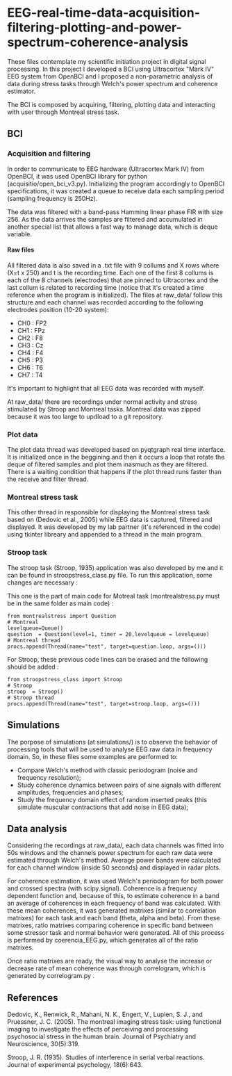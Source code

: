 # EEG-real-time-data-acquisition-filtering-plotting-and-power-spectrum-coherence-analysis
These files contemplate my scientific initiation project in digital signal processing. In this project I developed a BCI using Ultracortex "Mark IV" EEG system from OpenBCI and I proposed a non-parametric analysis of data during stress tasks through Welch's power spectrum and coherence estimator.

The BCI is composed by acquiring, filtering, plotting data and interacting with user through Montreal stress task.

## BCI
### Acquisition and filtering 
In order to communicate to EEG hardware (Ultracortex Mark IV) from OpenBCI, it was used OpenBCI library for python (acquisitio/open_bci_v3.py). Initializing the program accordingly to OpenBCI specifications, it was created a queue to receive data each sampling period (sampling frequency is 250Hz).  

The data was filtered with a band-pass Hamming linear phase FIR with size 256. As the data arrives the samples are filtered and accumulated in another special list that allows a fast way to manage data, which is deque variable. 

#### Raw files
All filtered data is also saved in a .txt file with 9 collums and X rows where (X=t x 250) and t is the recording time. Each one of the first 8 collums is each of the 8 channels (electrodes) that are pinned to Ultracortex and the last collum is related to recording time (notice that it's created a time reference when the program is initialized). The files at raw_data/ follow this structure and each channel was recorded according to the following electrodes position (10-20 system):

- CH0 : FP2
- CH1 : FPz
- CH2 : F8
- CH3 : Cz
- CH4 : F4
- CH5 : P3
- CH6 : T6
- CH7 : T4

It's important to highlight that all EEG data was recorded with myself.

At raw_data/ there are recordings under normal activity and stress stimulated by Stroop and Montreal tasks. Montreal data was zipped because it was too large to updload to a git repository.

### Plot data
The plot data thread was developed based on pyqtgraph real time interface. It is initialized once in the beggining and then it occurs a loop that rotate the deque of filtered samples and plot them inasmuch as they are filtered. There is a waiting condition that happens if the plot thread runs faster than the receive and filter thread.

### Montreal stress task
This other thread in responsible for displaying the Montreal stress task based on (Dedovic et al., 2005) while EEG data is captured, filtered and displayed. It was developed by my lab partner (it's referenced in the code) using tkinter libreary and appended to a thread in the main program. 

### Stroop task
The stroop task (Stroop, 1935) application was also developed by me and it can be found in stroopstress_class.py file. To run this application, some changes are necessary :

This one is the part of main code for Motreal task (montrealstress.py must be in the same folder as main code) :

```
from montrealstress import Question
# Montreal
levelqueue=Queue()
question  = Question(level=1, timer = 20,levelqueue = levelqueue)
# Montreal thread
procs.append(Thread(name="test", target=question.loop, args=()))
```

For Stroop, these previous code lines can be erased and the following should be added : 

```
from stroopstress_class import Stroop
# Stroop
stroop  = Stroop()
# Stroop thread 
procs.append(Thread(name="test", target=stroop.loop, args=()))
```

## Simulations
The porpose of simulations (at simulations/) is to observe the behavior of processing tools that will be used to analyse EEG raw data in frequency domain. So, in these files some examples are performed to:

- Compare Welch's method with classic periodogram (noise and frequency resolution);
- Study coherence dynamics between pairs of sine signals with different amplitudes, frequencies and phases;
- Study the frequency domain effect of random inserted peaks (this simulate muscular contractions that add noise in EEG data);

## Data analysis
Considering the recordings at raw_data/, each data channels was fitted into 50s windows and the channels power spectrum for each raw data were estimated through Welch's method. Average power bands were calculated for each channel window (inside 50 seconds) and displayed in radar plots. 

For coherence estimation, it was used Welch's periodogram for both power and crossed spectra (with scipy.signal). Coherence is a frequency dependent function and, because of this, to estimate coherence in a band an average of coherences in each frequency of band was calculated. With these mean coherences, it was generated matrixes (similar to correlation matrixes) for each task and each band (theta, alpha and beta). From these matrixes, ratio matrixes comparing coherence in specific band between some stressor task and normal behavior were generated. All of this process is performed by coerencia_EEG.py, which generates all of the ratio matrixes.

Once ratio matrixes are ready, the visual way to analyse the increase or decrease rate of mean coherence was through correlogram, which is generated by correlogram.py .


## References
Dedovic, K., Renwick, R., Mahani, N. K., Engert, V., Lupien, S. J., and Pruessner, J. C.
(2005). The montreal imaging stress task: using functional imaging to investigate the
effects of perceiving and processing psychosocial stress in the human brain. Journal of
Psychiatry and Neuroscience, 30(5):319.

Stroop, J. R. (1935). Studies of interference in serial verbal reactions. Journal of experimental
psychology, 18(6):643.



